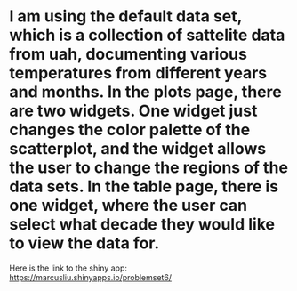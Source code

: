 # I am using the default data set, which is a collection of sattelite data from uah, documenting various temperatures from different years and months. In the plots page, there are two widgets. One widget just changes the color palette of the scatterplot, and the widget allows the user to change the regions of the data sets. In the table page, there is one widget, where the user can select what decade they would like to view the data for.

Here is the link to the shiny app: https://marcusliu.shinyapps.io/problemset6/
